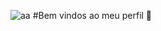 ![aa](https://user-images.githubusercontent.com/14011726/94132137-7d4fc100-fe7c-11ea-8512-69f90cb65e48.gif)
#Bem vindos ao meu perfil 👋
<!--
**camillealvess/camillealvess*
- Sou jogadora de volei 🏐
-@camiis.alvesx
